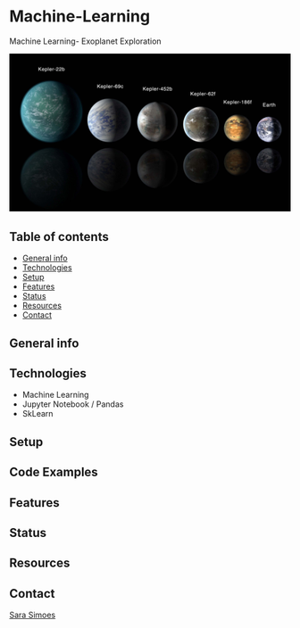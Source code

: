 # Machine-Learning
Machine Learning- Exoplanet Exploration

![exponants](Images/exoplanets.jpg)

## Table of contents
* [General info](#general-info)
* [Technologies](#technologies)
* [Setup](#setup)
* [Features](#features)
* [Status](#status)
* [Resources](#resources)
* [Contact](#contact)

## General info

## Technologies
* Machine Learning 
* Jupyter Notebook / Pandas
* SkLearn

## Setup

## Code Examples

## Features

## Status

## Resources

## Contact

[Sara Simoes](https://github.com/Ssimoes48)
